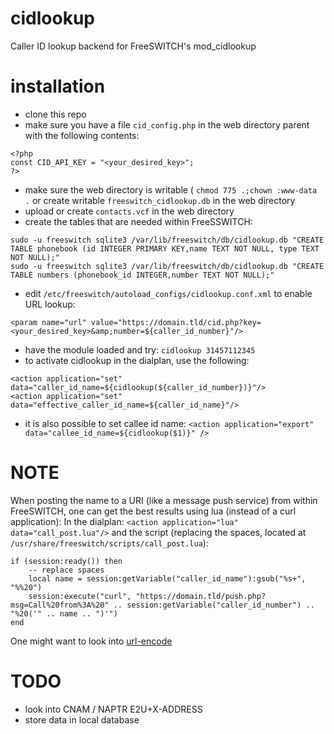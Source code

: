 # cidlookup
Caller ID lookup backend for FreeSWITCH's mod_cidlookup

# installation
* clone this repo
* make sure you have a file `cid_config.php` in the web directory parent with the following contents:
```
<?php
const CID_API_KEY = "<your_desired_key>";
?>
```
* make sure the web directory is writable ( `chmod 775 .;chown :www-data .` or create writable `freeswitch_cidlookup.db` in the web directory
* upload or create `contacts.vcf` in the web directory
* create the tables that are needed within FreeSSWITCH:
```
sudo -u freeswitch sqlite3 /var/lib/freeswitch/db/cidlookup.db "CREATE TABLE phonebook (id INTEGER PRIMARY KEY,name TEXT NOT NULL, type TEXT NOT NULL);"
sudo -u freeswitch sqlite3 /var/lib/freeswitch/db/cidlookup.db "CREATE TABLE numbers (phonebook_id INTEGER,number TEXT NOT NULL);"
```
* edit `/etc/freeswitch/autoload_configs/cidlookup.conf.xml` to enable URL lookup:
```
<param name="url" value="https://domain.tld/cid.php?key=<your_desired_key>&amp;number=${caller_id_number}"/>
```
* have the module loaded and try: `cidlookup 31457112345`
* to activate cidlookup in the dialplan, use the following:
```
<action application="set" data="caller_id_name=${cidlookup(${caller_id_number})}"/>
<action application="set" data="effective_caller_id_name=${caller_id_name}"/>
```
* it is also possible to set callee id name: `<action application="export" data="callee_id_name=${cidlookup($1)}" />`

# NOTE
When posting the name to a URI (like a message push service) from within FreeSWITCH, one can get the best results using lua (instead of a curl application):
In the dialplan: `<action application="lua" data="call_post.lua"/>`
and the script (replacing the spaces, located at `/usr/share/freeswitch/scripts/call_post.lua`):
```
if (session:ready()) then
    -- replace spaces
    local name = session:getVariable("caller_id_name"):gsub("%s+", "%%20")
    session:execute("curl", "https://domain.tld/push.php?msg=Call%20from%3A%20" .. session:getVariable("caller_id_number") .. "%20('" .. name .. ")'")
end
```
One might want to look into [url-encode](https://gist.github.com/liukun/f9ce7d6d14fa45fe9b924a3eed5c3d99)

# TODO
* look into CNAM / NAPTR E2U+X-ADDRESS
* store data in local database